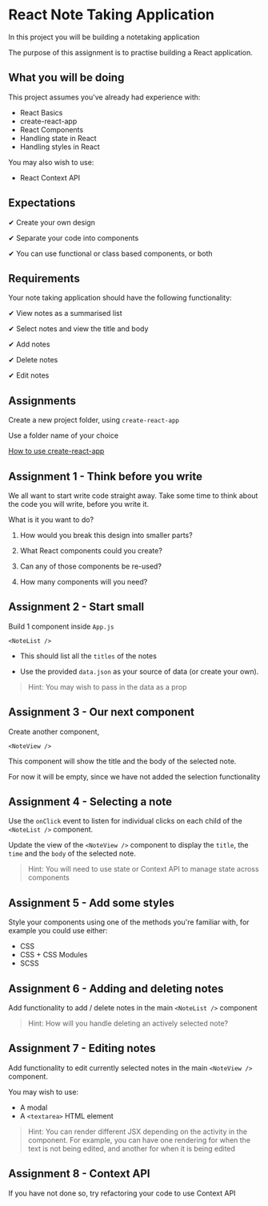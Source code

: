 # React Note Taking Application

In this project you will be building a notetaking application

The purpose of this assignment is to practise building a React application.

## What you will be doing

This project assumes you've already had experience with:

- React Basics
- create-react-app
- React Components
- Handling state in React
- Handling styles in React

You may also wish to use:

- React Context API

## Expectations

✔ Create your own design

✔ Separate your code into components

✔ You can use functional or class based components, or both

## Requirements

Your note taking application should have the following functionality:

✔ View notes as a summarised list

✔ Select notes and view the title and body

✔ Add notes

✔ Delete notes

✔ Edit notes

## Assignments

Create a new project folder, using `create-react-app`

Use a folder name of your choice

[How to use create-react-app](https://reactjs.org/docs/create-a-new-react-app.html#create-react-app)

## Assignment 1 - Think before you write

We all want to start write code straight away. Take some time to think about the code you will write, before you write it.

What is it you want to do?

1. How would you break this design into smaller parts?

2. What React components could you create?

3. Can any of those components be re-used?

4. How many components will you need?

## Assignment 2 - Start small

Build 1 component inside `App.js`

`<NoteList />`

- This should list all the `titles` of the notes

- Use the provided `data.json` as your source of data (or create your own).

> Hint: You may wish to pass in the data as a prop

## Assignment 3 - Our next component

Create another component,

`<NoteView />`

This component will show the title and the body of the selected note.

For now it will be empty, since we have not added the selection functionality

## Assignment 4 - Selecting a note

Use the `onClick` event to listen for individual clicks on each child of the `<NoteList />` component.

Update the view of the `<NoteView />` component to display the `title`, the `time` and the `body` of the selected note.

> Hint: You will need to use state or Context API to manage state across components

## Assignment 5 - Add some styles

Style your components using one of the methods you're familiar with, for example you could use either:

- CSS
- CSS + CSS Modules
- SCSS

## Assignment 6 - Adding and deleting notes

Add functionality to add / delete notes in the main `<NoteList />` component

> Hint: How will you handle deleting an actively selected note?

## Assignment 7 - Editing notes

Add functionality to edit currently selected notes in the main `<NoteView />` component.

You may wish to use:

- A modal
- A `<textarea>` HTML element

> Hint: You can render different JSX depending on the activity in the component. For example, you can have one rendering for when the text is not being edited, and another for when it is being edited

## Assignment 8 - Context API

If you have not done so, try refactoring your code to use Context API
